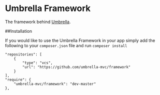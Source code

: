 Umbrella Framework
=========

The framework behind [Umbrella](https://github.com/umbrella-mvc/umbrella).

##Installation

If you would like to use the Umbrella Framework in your app simply add the following to your `composer.json` file and run `composer install`

```
"repositories": [
    {
        "type": "vcs",
        "url": "https://github.com/umbrella-mvc/framework"
    }
],
"require": {
    "umbrella-mvc/framework": "dev-master"
},
```

